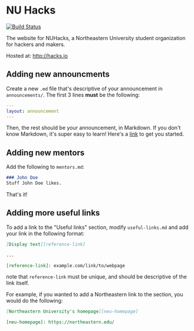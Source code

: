 NU Hacks
=======
[![Build Status](https://travis-ci.org/kylesferrazza/hacks.github.io.svg?branch=master)](https://travis-ci.org/kylesferrazza/hacks.github.io)

The website for NUHacks, a Northeastern University student organization for hackers and makers.

Hosted at: http://hacks.io

## Adding new announcments
Create a new `.md` file that's descriptive of your announcement in `announcements/`. The first 3 lines **must** be the following:
```yml
---
layout: announcement
---
```

Then, the rest should be your announcement, in Markdown. If you don't know Markdown, it's super easy to learn! Here's a [link][md-link] to get you started.

## Adding new mentors
Add the following to `mentors.md`:
```markdown
### John Doe
Stuff John Doe likes.
```

That's it!

## Adding more useful links
To add a link to the "Useful links" section, modify `useful-links.md` and add your link in the following format:
```markdown
[Display text][reference-link]

...

[reference-link]: example.com/link/to/webpage
```
note that `reference-link` must be unique, and should be descriptive of the link itself.

For example, if you wanted to add a Northeastern link to the section, you would do the following:
```markdown
[Northeastern University's homepage][neu-homepage]

[neu-homepage]: https://northeastern.edu/
```


[md-link]: https://programminghistorian.org/lessons/getting-started-with-markdown

